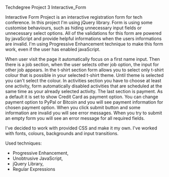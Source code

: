 Techdegree Project 3 Interactive_Form

Interactive Form Project is an interactive registration form for tech conference. In this project I'm using jQuery library.
Form is using some customise behaviours, such as hiding unnecessary input fields or unnecessary select options. 
All of the validations for this form are powered by javaScript and provide helpful informations when the users informations are invalid.
I'm using Progressive Enhancement technique to make this form work, even if the user has enabled javaScript.

When user visit the page it automatically focus on a first name input. Then there is a job section, when the user selects other job option, the input for other job appears. In the t-shirt section form allows you to select only t-shirt colour that is possible in your selected t-shirt theme. Until theme is selected you can't select the colour. In activities section you have to choose at least one activity, form automatically disabled activities that are scheduled at the same time as your already selected activity. The last section is payment. As a default it is set to show Credit Card as payment option. You can change payment option to PyPal or Bitcoin and you will see payment information for chosen payment option. When you click submit button and some information are invalid you will see error messages. When you try to submit an empty form you will see an error message for all required fields.

I've decided to work with provided CSS and make it my own. I've worked with fonts, colours, backgrounds and input transitions.

Used techniques:

- Progressive Enhancement,
- Unobtrusive JavaScript,
- jQuery Library,
- Regular Expressions
 
